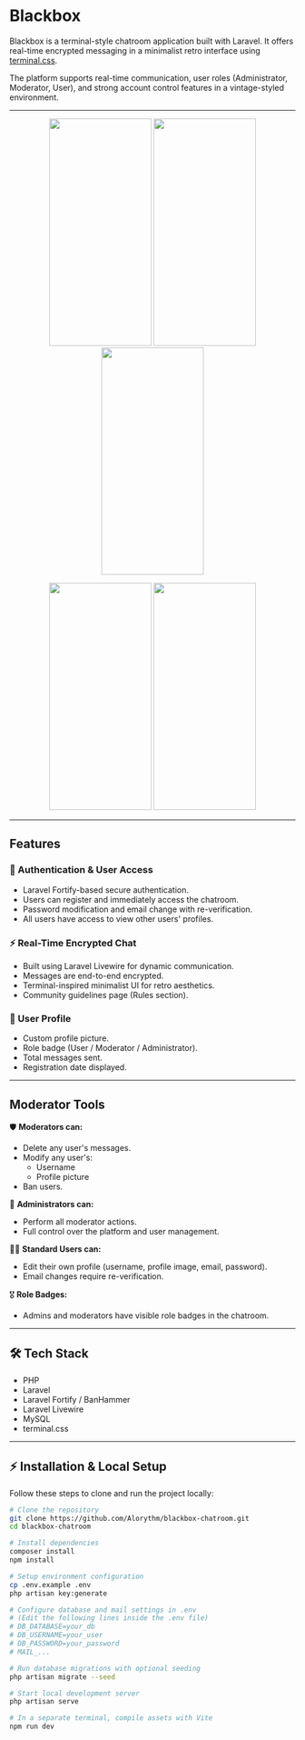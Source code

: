 # Blackbox

Blackbox is a terminal-style chatroom application built with Laravel. It offers real-time encrypted messaging in a minimalist retro interface using [terminal.css](https://terminalcss.xyz/).

The platform supports real-time communication, user roles (Administrator, Moderator, User), and strong account control features in a vintage-styled environment.

---

<p align="center">
  <img src="screenshots/IMG_0001.jpg" width="180" height="400"/>
  <img src="screenshots/IMG_0002.jpg" width="180" height="400"/>
  <img src="screenshots/IMG_0003.jpg" width="180" height="400"/>
</p>

<p align="center">
  <img src="screenshots/IMG_0004.jpg" width="180" height="400"/>
  <img src="screenshots/IMG_0005.jpg" width="180" height="400"/>
</p>

---

## Features

### 🔐 Authentication & User Access
- Laravel Fortify-based secure authentication.
- Users can register and immediately access the chatroom.
- Password modification and email change with re-verification.
- All users have access to view other users' profiles.

### ⚡ Real-Time Encrypted Chat
- Built using Laravel Livewire for dynamic communication.
- Messages are end-to-end encrypted.
- Terminal-inspired minimalist UI for retro aesthetics.
- Community guidelines page (Rules section).

### 👤 User Profile
- Custom profile picture.
- Role badge (User / Moderator / Administrator).
- Total messages sent.
- Registration date displayed.

---

## Moderator Tools

🛡️ **Moderators can:**
- Delete any user's messages.
- Modify any user's:
  - Username
  - Profile picture
- Ban users.

👑 **Administrators can:**
- Perform all moderator actions.
- Full control over the platform and user management.

🙋‍♂️ **Standard Users can:**
- Edit their own profile (username, profile image, email, password).
- Email changes require re-verification.

🎖️ **Role Badges:**
- Admins and moderators have visible role badges in the chatroom.

---

## 🛠 Tech Stack

- PHP
- Laravel
- Laravel Fortify / BanHammer
- Laravel Livewire
- MySQL
- terminal.css

---

## ⚡ Installation & Local Setup

Follow these steps to clone and run the project locally:

```bash
# Clone the repository
git clone https://github.com/Alorythm/blackbox-chatroom.git
cd blackbox-chatroom

# Install dependencies
composer install
npm install

# Setup environment configuration
cp .env.example .env
php artisan key:generate

# Configure database and mail settings in .env
# (Edit the following lines inside the .env file)
# DB_DATABASE=your_db
# DB_USERNAME=your_user
# DB_PASSWORD=your_password
# MAIL_...

# Run database migrations with optional seeding
php artisan migrate --seed

# Start local development server
php artisan serve

# In a separate terminal, compile assets with Vite
npm run dev
